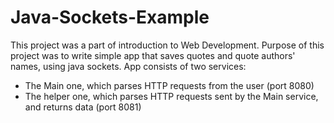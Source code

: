 # Java-Sockets-Example

This project was a part of introduction to Web Development.
Purpose of this project was to write simple app that saves quotes and quote authors' names, using java sockets.
App consists of two services:
- The Main one, which parses HTTP requests from the user (port 8080)
- The helper one, which parses HTTP requests sent by the Main service, and returns data (port 8081)
